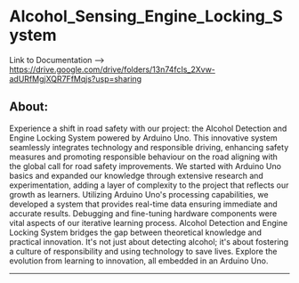 # Alcohol_Sensing_Engine_Locking_System

Link to Documentation --> https://drive.google.com/drive/folders/13n74fcIs_2Xvw-adURfMgjXQR7FfMqjs?usp=sharing

About:
-----------------------------------------------------------------------------------------------------------------
Experience a shift in road safety with our project: the Alcohol Detection and Engine Locking System powered by Arduino Uno. This innovative system seamlessly integrates technology and responsible driving, enhancing safety measures and promoting responsible behaviour on the road aligning with the global call for road safety improvements. 
We started with Arduino Uno basics and expanded our knowledge through extensive research and experimentation, adding a layer of complexity to the project that reflects our growth as learners. Utilizing Arduino Uno's processing capabilities, we developed a system that provides real-time data ensuring immediate and accurate results.
Debugging and fine-tuning hardware components were vital aspects of our iterative learning process.
Alcohol Detection and Engine Locking System bridges the gap between theoretical knowledge and practical innovation. It's not just about detecting alcohol; it's about fostering a culture of responsibility and using technology to save lives. Explore the evolution from learning to innovation, all embedded in an Arduino Uno.

------
